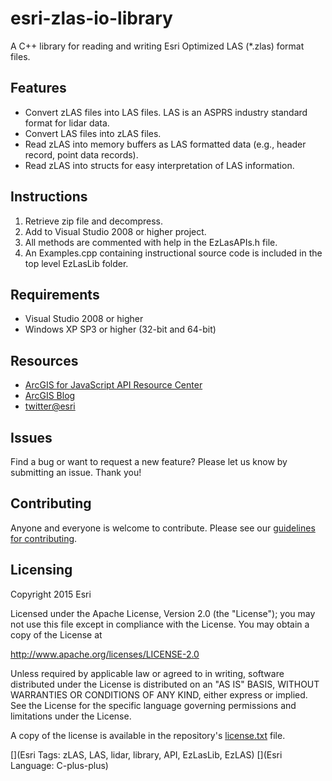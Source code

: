 # esri-zlas-io-library

A C++ library for reading and writing Esri Optimized LAS (*.zlas) format files.

## Features

* Convert zLAS files into LAS files. LAS is an ASPRS industry standard format for lidar data.
* Convert LAS files into zLAS files.
* Read zLAS into memory buffers as LAS formatted data (e.g., header record, point data records).
* Read zLAS into structs for easy interpretation of LAS information.

## Instructions

1. Retrieve zip file and decompress.
2. Add to Visual Studio 2008 or higher project.
3. All methods are commented with help in the EzLasAPIs.h file.
4. An Examples.cpp containing instructional source code is included in the top level EzLasLib folder.

## Requirements

* Visual Studio 2008 or higher
* Windows XP SP3 or higher (32-bit and 64-bit)

## Resources

* [ArcGIS for JavaScript API Resource Center](http://developers.arcgis.com)
* [ArcGIS Blog](http://blogs.esri.com/esri/arcgis/)
* [twitter@esri](http://twitter.com/esri)

## Issues

Find a bug or want to request a new feature?  Please let us know by submitting an issue.  Thank you!

## Contributing

Anyone and everyone is welcome to contribute. Please see our [guidelines for contributing](https://github.com/esri/contributing).

## Licensing
Copyright 2015 Esri

Licensed under the Apache License, Version 2.0 (the "License");
you may not use this file except in compliance with the License.
You may obtain a copy of the License at

   http://www.apache.org/licenses/LICENSE-2.0

Unless required by applicable law or agreed to in writing, software
distributed under the License is distributed on an "AS IS" BASIS,
WITHOUT WARRANTIES OR CONDITIONS OF ANY KIND, either express or implied.
See the License for the specific language governing permissions and
limitations under the License.

A copy of the license is available in the repository's [license.txt](https://github.com/Esri/esri-zlas-io-library/blob/master/license.txt) file.

[](Esri Tags: zLAS, LAS, lidar, library, API, EzLasLib, EzLAS)
[](Esri Language: C-plus-plus)